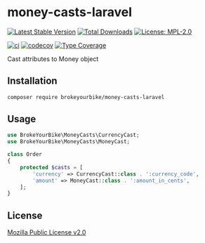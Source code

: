 # money-casts-laravel

[![Latest Stable Version](https://img.shields.io/github/v/release/brokeyourbike/money-casts-laravel)](https://github.com/brokeyourbike/money-casts-laravel/releases)
[![Total Downloads](https://poser.pugx.org/brokeyourbike/money-casts-laravel/downloads)](https://packagist.org/packages/brokeyourbike/money-casts-laravel)
[![License: MPL-2.0](https://img.shields.io/badge/license-MPL--2.0-purple.svg)](https://github.com/brokeyourbike/money-casts-laravel/blob/main/LICENSE)

[![ci](https://github.com/brokeyourbike/money-casts-laravel/actions/workflows/ci.yml/badge.svg)](https://github.com/brokeyourbike/money-casts-laravel/actions/workflows/ci.yml)
[![codecov](https://codecov.io/gh/brokeyourbike/money-casts-laravel/branch/main/graph/badge.svg?token=ImcgnxzGfc)](https://codecov.io/gh/brokeyourbike/money-casts-laravel)
[![Type Coverage](https://shepherd.dev/github/brokeyourbike/money-casts-laravel/coverage.svg)](https://shepherd.dev/github/brokeyourbike/money-casts-laravel)

Cast attributes to Money object

## Installation

```bash
composer require brokeyourbike/money-casts-laravel
```

## Usage

```php
use BrokeYourBike\MoneyCasts\CurrencyCast;
use BrokeYourBike\MoneyCasts\MoneyCast;

class Order
{
    protected $casts = [
        'currency' => CurrencyCast::class . ':currency_code',
        'amount' => MoneyCast::class . ':amount_in_cents',
    ];
}
```

## License
[Mozilla Public License v2.0](https://github.com/brokeyourbike/money-casts-laravel/blob/main/LICENSE)
